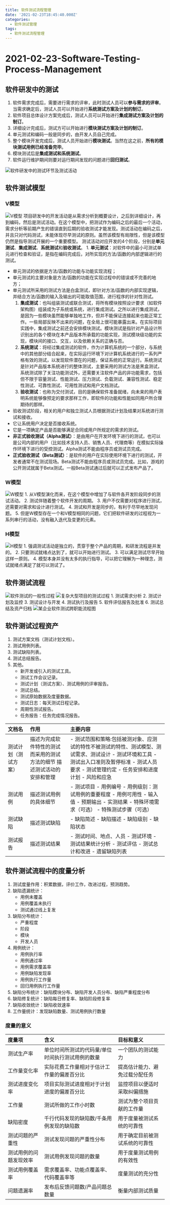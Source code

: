 ```yaml
---
title: 软件测试流程管理
date: '2021-02-23T18:45:40.000Z'
categories:
  - 软件测试管理
tags:
  - 软件测试流程管理
---
```


# 2021-02-23-Software-Testing-Process-Management

## 软件研发中的测试

1. 软件需求完成后，需要进行需求的评审，此时测试人员可以**参与需求的评审**。当需求确定后，测试人员可以开始进行**系统测试方案及计划的制订**。
2. 软件项目总体设计方案完成后，测试人员可以开始进行**集成测试方案及计划的制订**。
3. 详细设计完成后，测试方可以开始进行**模块测试方案及计划的制订**。
4. 单元测试和编码一般是同步的，由开发人员自己完成。
5. 整个模块开发完成后，测试人员开始进行**模块测试**。当然在这之前，**所有的模块测试用例已经准备完毕**。
6. 模块测试后是**集成测试和系统测试**。
7. 软件运行维护期间则要对运行期间发现的问题进行**回归测试**。

![&#x8F6F;&#x4EF6;&#x7814;&#x53D1;&#x4E2D;&#x7684;&#x6D4B;&#x8BD5;&#x73AF;&#x8282;&#x53CA;&#x6D4B;&#x8BD5;&#x6D3B;&#x52A8;](https://res.weread.qq.com/wrepub/epub_24981835_8)

## 软件测试模型

### V模型

![V&#x6A21;&#x578B;](https://res.weread.qq.com/wrepub/epub_24981835_9) 项目研发中的开发活动是从需求分析到概要设计，之后到详细设计，再到编码，然后是测试活动。在这个模型中，把测试作为编码之后的最后一个活动，需求分析等前期产生的错误直到后期的验收测试才能发现。测试活动在编码之后，并且只对代码测试，未能体现尽早测试的原则。虽然该模型有局限性，但是该模型仍然是指导测试开展的一个重要模型。 测试活动对应开发的4个阶段，分别是**单元测试**、**集成测试**、**系统测试**和**验收测试**。 1. **单元测试**：对软件中的最小可测试单元进行检查和验证，是指在编码完成后，对所实现的方法/函数的内部逻辑进行的测试。

* 单元测试的依据是方法/函数的功能与功能实现流程；
* 单元测试的主要对象是方法/函数的功能在实现过程中的错误或不完善的地方；
* 单元测试所采用的测试方法是白盒测试，即针对方法/函数的内部实现逻辑，并结合方法/函数的输入及输出的可能取值范围，进行程序的针对性测试。
  1. **集成测试**：也叫组装测试或联合测试，将所有模块按照设计要求（如软件架构图）组装成为子系统或系统，进行集成测试。之所以进行集成测试，是因为一些模块虽然能够单独地工作，但并不能保证连接起来也能正常工作。一些局部反映不出来的问题，在全局上很可能暴露出来。在实际项目实践中，集成测试之前还会安排模块测试。模块测试是指针对产品设计所识别出的各个模块在本产品版本所承载的功能实现，测试模块级功能的实现，模块间的接口、交互，以及依赖关系的正确与否。
  2. **系统测试**：将经过集成测试的软件，作为计算机系统的一个部分，与系统中的其他部分结合起来，在实际运行环境下对计算机系统进行的一系列严格有效的测试，以发现软件潜在的问题，保证系统的正常运行。系统测试是针对产品版本系统进行的整体测试，主要采用的测试方法是黑盒测试，系统测试除了关注功能测试外，还需要关注软件产品的非功能需求，包括但不限于容量测试、性能测试、压力测试、负载测试、兼容性测试、稳定性测试、可靠性测试、可用性测试和用户文档测试。
  3. **验收测试**：也称为交付测试，目的是确保软件准备就绪，向未来的用户表明系统能够像预定的要求那样工作，即软件的功能和性能如同用户所合理期待的那样。
* 验收测试阶段，相关的用户和独立测试人员根据测试计划及结果对系统进行测试和接收。
* 它让系统用户决定是否接收系统。
* 它是一项确定产品是否能够满足合同或用户所规定的需求的测试。
* **非正式验收测试（Alpha测试）**：是由用户在开发环境下进行的测试，也可以是公司内部的用户（比如技术支持人员、销售人员、代理商等）在模拟实际操作环境下进行的受控测试。Alpha测试不能由程序员或测试员完成。
* **正式验收测试（Beta测试）**：是软件的用户在实际使用环境下进行的测试，开发者通常不在测试现场。Beta测试不能由程序员或测试员完成。比如，游戏的公开测试就属于Beta测试。一般Beta测试通过后就可以正式发布产品了。

### W模型

![W&#x6A21;&#x578B;](https://res.weread.qq.com/wrepub/epub_24981835_10) 1. 从V模型演化而来，在这个模型中增加了与软件各开发阶段同步的测试活动。 2. 测试伴随着整个软件开发的周期。 3. 用户不仅需要对程序进行测试，还需要对需求和设计进行测试。 4. 测试和开发是同步的，有利于尽早地发现问题。 5. 但是W模型存在一个和V模型相同的问题，它们把软件研发的过程视为一系列串行的活动，没有融入迭代及变更的元素。

### H模型

![H&#x6A21;&#x578B;](https://res.weread.qq.com/wrepub/epub_24981835_11) 1. 强调测试活动是独立的，贯穿于整个产品的周期，和研发流程是并发的。 2. 只要测试就绪点达到了，就可以开始进行测试。 3. 可以满足测试尽早开始这样一原则。 4. 模型本身并没有太多的执行指导，可以把它理解为一种理念，测试就绪点满足了就可以测试了。

## 软件测试流程

![&#x8F6F;&#x4EF6;&#x6D4B;&#x8BD5;&#x7684;&#x4E00;&#x822C;&#x6027;&#x8FC7;&#x7A0B;](https://res.weread.qq.com/wrepub/epub_24981835_12) ![&#x590D;&#x6742;&#x5927;&#x578B;&#x9879;&#x76EE;&#x7684;&#x6D4B;&#x8BD5;&#x8FC7;&#x7A0B;](https://res.weread.qq.com/wrepub/epub_24981835_13) 1. 测试需求分析 2. 测试计划及监控 3. 测试设计与开发 4. 测试执行及报告 5. 软件评估报告及批准 6. 测试总结及资产归档 ![&#x67D0;&#x4F01;&#x4E1A;&#x8F6F;&#x4EF6;&#x6D4B;&#x8BD5;&#x8DE8;&#x804C;&#x80FD;&#x6D41;&#x7A0B;&#x56FE;](https://res.weread.qq.com/wrepub/epub_24981835_15)

## 软件测试过程资产

1. 测试方案文档（测试计划文档）。
2. 测试用例列表。
3. 测试缺陷列表。
4. 测试总结报告。
5. 其他。
   * 新开发或引入的测试工具。
   * 测试工作会议记录。
   * 测试计划（测试方案）、测试用例的评审报告。
   * 测试总结。
   * 测试原始数据及度量数据。
   * 测试日志：每天测试日程记录。
   * 周期性测试报告。
   * 任务报告：任务完成情况报告。

| 文档名 | 作用 | 主要内容 |
| :--- | :--- | :--- |
| 测试计划（测试方案） | 描述为完成软件特性的测试而采用的测试方法的细节 描述测试活动的安排和管理 | - 测试范围和策略:包括被测对象、应测试的特性不被测试的特性、测试模型、测试需求、测试设计 - 测试环境和工具 - 测试出入口准则及暂停标准 - 测试人员要求 - 测试管理约定 - 任务安排和进度计划 - 风险和应急 |
| 测试用例 | 描述测试用例的具体细节 | - 测试项目 - 用例编号 - 用例级别：测试用例的重要程度 - 用例可用性 - 输入值 - 预期输出 - 实测结果 - 特殊环境需求（可选） - 特殊测试步骤（可选） |
| 测试缺陷 | 描述测试缺陷 | - 缺陷简述 - 缺陷描述 - 缺陷级别 - 缺陷状态 |
| 测试报告 | 描述测试结果 | - 测试时间、地点、人员 - 测试环境 - 测试结果统计分析 - 测试评估 - 测试总计和改进 - 遗留缺陷列表 |

## 软件测试流程中的度量分析

1. 测试度量作用：积累数据，评价工作，改进过程，预测趋势。
2. 缺陷遗漏统计：
   * 用例未覆盖
   * 用例覆盖未执行
   * 测试通过线上复发
3. 缺陷分布统计：
   * 严重程度
   * 阶段
   * 模块
   * 开发人员
4. 用例统计：
   * 用例执行率
   * 用例通过率
   * 用例需求覆盖率
   * 用例缺陷发现率
   * 用例执行工作量
   * 回归用例执行工作量
5. 缺陷分布统计：缺陷模块分布、缺陷开发人员分布、缺陷严重程度分布
6. 缺陷修复统计：缺陷每日修复率、缺陷阶段修复率
7. 缺陷收敛统计：缺陷收敛速率
8. 工作量统计：发现缺陷数量、测试用例执行数量

### 度量的意义

| 度量项 | 含义 | 目标和意义 |
| :--- | :--- | :--- |
| 测试生产率 | 单位时间所测试的代码量/单位时间执行测试用例的数量 | 一个团队的测试能力 |
| 工作量变化率 | 实际花费工作量相对于估计工作量的偏差百分比 | 提高估计能力、避免过载分配任务 |
| 测试进度变化率 | 项目实际测试进度相对于计划进度的偏差百分比 | 监控项目以便适时采取纠偏措施 |
| 工作量 | 测试所做的工作小时数 | 测试为整个项目贡献的工作量 |
| 缺陷密度 | 千行代码发现的缺陷数/千条用例发现的缺陷数 | 用于度量被测试系统的可靠性 |
| 测试问题的严重性 | 测试发现问题的严重性分布 | 用于确定目前被测试系统的可靠性 |
| 测试用例的问题发现效率 | 测试用例发现问题的数量 | 用于度量测试用例的有效性 |
| 测试用例覆盖率 | 需求覆盖率、功能点覆盖率、代码覆盖率等 | 度量测试的充分性 |
| 问题遗漏率 | 发布后反馈问题数/产品问题总数量 | 衡量内部测试质量 |

